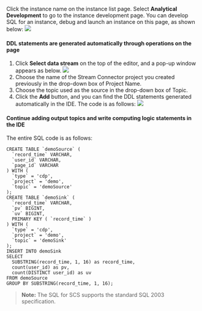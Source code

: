 Click the instance name on the instance list page. Select **Analytical Development** to go to the instance development page.
You can develop SQL for an instance, debug and launch an instance on this page, as shown below:
![](https://main.qcloudimg.com/raw/cc08b42a15efcb09119d08cdb3037941.png)


#### DDL statements are generated automatically through operations on the page
1. Click **Select data stream** on the top of the editor, and a pop-up window appears as below.
![](https://main.qcloudimg.com/raw/9ba3cdcd375634313654eaf4e97ad57f.png)
2. Choose the name of the Stream Connector project you created previously in the drop-down box of Project Name.
3. Choose the topic used as the source in the drop-down box of Topic.
4. Click the **Add** button, and you can find the DDL statements generated automatically in the IDE. The code is as follows:
![](https://main.qcloudimg.com/raw/f73b40bfedaa84cbf023e8cf17ed6e34.png)

#### Continue adding output topics and write computing logic statements in the IDE
The entire SQL code is as follows:
```
CREATE TABLE `demoSource` (
  `record_time` VARCHAR,
  `user_id` VARCHAR,
  `page_id` VARCHAR
) WITH (
  `type` = 'cdp',
  `project` = 'demo',
  `topic` = 'demoSource'
);
CREATE TABLE `demoSink` (
  `record_time` VARCHAR,
  `pv` BIGINT,
  `uv` BIGINT,
  PRIMARY KEY ( `record_time` )
) WITH (
  `type` = 'cdp',
  `project` = 'demo',
  `topic` = 'demoSink'
);
INSERT INTO demoSink
SELECT
  SUBSTRING(record_time, 1, 16) as record_time,
  count(user_id) as pv,
  count(DISTINCT user_id) as uv
FROM demoSource
GROUP BY SUBSTRING(record_time, 1, 16);
```
>**Note:** The SQL for SCS supports the standard SQL 2003 specification.






